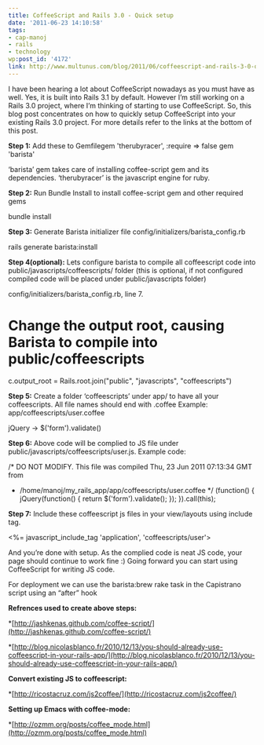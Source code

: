 ```yaml
---
title: CoffeeScript and Rails 3.0 - Quick setup
date: '2011-06-23 14:10:58'
tags:
- cap-manoj
- rails
- technology
wp:post_id: '4172'
link: http://www.multunus.com/blog/2011/06/coffeescript-and-rails-3-0-quick-setup/
---
```


I have been hearing a lot about CoffeeScript nowadays as you must have as well. Yes, it is built into Rails 3.1 by default. However I’m still working on a Rails 3.0 project, where I’m thinking of starting to use CoffeeScript. So, this blog post concentrates on how to quickly setup CoffeeScript into your existing Rails 3.0 project. For more details refer to the links at the bottom of this post.


**Step 1:**
 Add these to Gemfilegem 'therubyracer', :require => false
gem 'barista'


‘barista’ gem takes care of installing coffee-script gem and its dependencies. ‘therubyracer’ is the javascript engine for ruby.


**Step 2:**
 Run Bundle Install to install coffee-script gem and other required gems


bundle install


**Step 3:**
 Generate Barista initializer file config/initializers/barista_config.rb


rails generate barista:install


**Step 4(optional):**
Lets configure barista to compile all coffeescript code into public/javascripts/coffeescripts/ folder (this is optional, if not configured compiled code will be placed under public/javascripts folder)

config/initializers/barista_config.rb, line 7.


# Change the output root, causing Barista to compile into public/coffeescripts
c.output_root = Rails.root.join("public", "javascripts", "coffeescripts")


**Step 5:**
 Create a folder ‘coffeescripts’ under app/ to have all your coffeescripts. All file names should end with .coffee
Example: app/coffeescripts/user.coffee


jQuery ->
 $('form').validate()


**Step 6:**
 Above code will be complied to JS file under public/javascripts/coffeescripts/user.js. Example code:


/* DO NOT MODIFY. This file was compiled Thu, 23 Jun 2011 07:13:34 GMT from
 * /home/manoj/my_rails_app/app/coffeescripts/user.coffee
 */
 (function() {
  jQuery(function() {
   return $('form').validate();
  });
}).call(this);


**Step 7:**
 Include these coffeescript js files in your view/layouts using include tag.


<%= javascript_include_tag 'application', 'coffeescripts/user'>

And you’re done with setup. As the complied code is neat JS code, your page should continue to work fine :) Going forward you can start using CoffeeScript for writing JS code.

For deployment we can use the 
barista:brew rake task in the Capistrano script using an “after” hook


**Refrences used to create above steps:**



*[http://jashkenas.github.com/coffee-script/](http://jashkenas.github.com/coffee-script/)

    
*[http://blog.nicolasblanco.fr/2010/12/13/you-should-already-use-coffeescript-in-your-rails-app/](http://blog.nicolasblanco.fr/2010/12/13/you-should-already-use-coffeescript-in-your-rails-app/)


**Convert existing JS to coffeescript:**



*[http://ricostacruz.com/js2coffee/](http://ricostacruz.com/js2coffee/)


**Setting up Emacs with coffee-mode:**



*[http://ozmm.org/posts/coffee_mode.html](http://ozmm.org/posts/coffee_mode.html)
